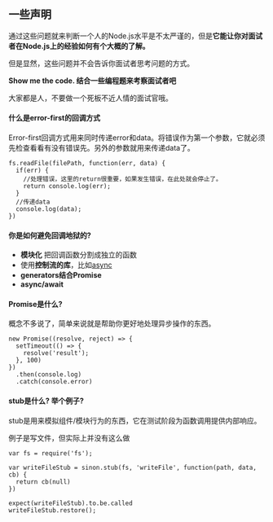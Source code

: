 ## 一些声明
通过这些问题就来判断一个人的Node.js水平是不太严谨的，但是**它能让你对面试者在Node.js上的经验如何有个大概的了解。**

但是显然，这些问题并不会告诉你面试者思考问题的方式。

**Show me the code. 结合一些编程题来考察面试者吧**

大家都是人，不要做一个死板不近人情的面试官哦。

#### 什么是error-first的回调方式

Error-first回调方式用来同时传递error和data。将错误作为第一个参数，它就必须先检查看看有没有错误先。另外的参数就用来传递data了。

```
fs.readFile(filePath, function(err, data) {
  if(err) {
    //处理错误，这里的return很重要，如果发生错误，在此处就会停止了。
    return console.log(err);
  }
  //传递data
  console.log(data);
})
```

#### 你是如何避免回调地狱的?

- **模块化** 把回调函数分割成独立的函数
- 使用**控制流的库**，比如[async](https://www.npmjs.com/package/async)
- **generators结合Promise**
- **async/await**

#### Promise是什么?

概念不多说了，简单来说就是帮助你更好地处理异步操作的东西。

```
new Promise((resolve, reject) => {
  setTimeout(() => {
    resolve('result');
  }, 100)
})
  .then(console.log)
  .catch(console.error)
```

#### stub是什么? 举个例子?

stub是用来模拟组件/模块行为的东西，它在测试阶段为函数调用提供内部响应。

例子是写文件，但实际上并没有这么做

```
var fs = require('fs');

var writeFileStub = sinon.stub(fs, 'writeFile', function(path, data, cb) {
  return cb(null)
})

expect(writeFileStub).to.be.called
writeFileStub.restore();
```
